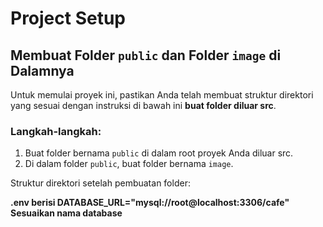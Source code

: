 # Project Setup

## Membuat Folder `public` dan Folder `image` di Dalamnya

Untuk memulai proyek ini, pastikan Anda telah membuat struktur direktori yang sesuai dengan instruksi di bawah ini **buat folder diluar src**.

### Langkah-langkah:

1. Buat folder bernama `public` di dalam root proyek Anda diluar src.
2. Di dalam folder `public`, buat folder bernama `image`.

Struktur direktori setelah pembuatan folder:


**.env berisi DATABASE_URL="mysql://root@localhost:3306/cafe" Sesuaikan nama database**

